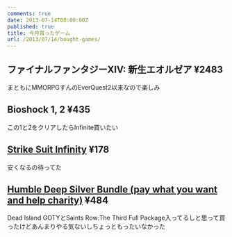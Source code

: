 ```yaml
---
comments: true
date: 2013-07-14T00:00:00Z
published: true
title: 今月買ったゲーム
url: /2013/07/14/bought-games/
---
```


## ファイナルファンタジーXIV: 新生エオルゼア ¥2483
まともにMMORPGすんのEverQuest2以来なので楽しみ

## Bioshock 1, 2 ¥435
この1と2をクリアしたらInfinite買いたい

## [Strike Suit Infinity](http://store.steampowered.com/app/234160/) ¥178
安くなるの待ってた

## [Humble Deep Silver Bundle (pay what you want and help charity)](http://www.humblebundle.com/) ¥484
Dead Island GOTYとSaints Row:The Third Full Package入ってるしと思って買ったけどあんまりやる気ないしちょっともったいなかった
